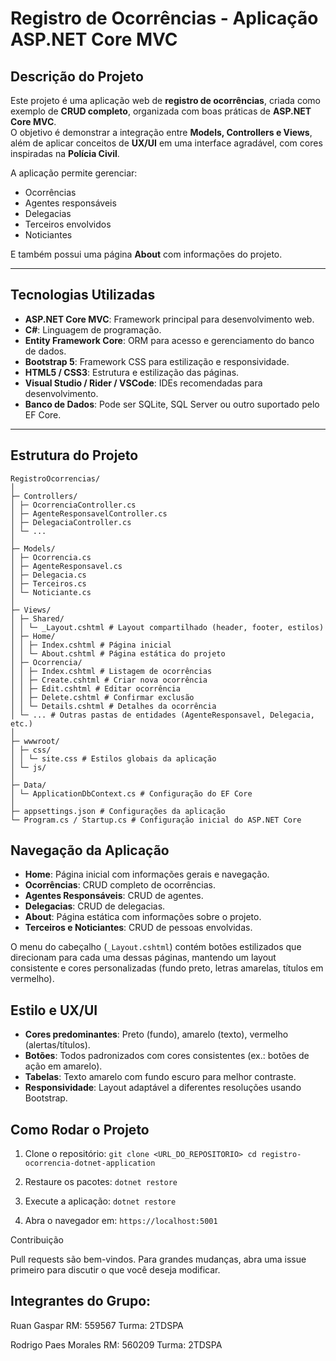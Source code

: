 # Registro de Ocorrências - Aplicação ASP.NET Core MVC

## Descrição do Projeto

Este projeto é uma aplicação web de **registro de ocorrências**, criada como exemplo de **CRUD completo**, organizada com boas práticas de **ASP.NET Core MVC**.  
O objetivo é demonstrar a integração entre **Models, Controllers e Views**, além de aplicar conceitos de **UX/UI** em uma interface agradável, com cores inspiradas na **Polícia Civil**.

A aplicação permite gerenciar:
- Ocorrências
- Agentes responsáveis
- Delegacias
- Terceiros envolvidos
- Noticiantes

E também possui uma página **About** com informações do projeto.

---

## Tecnologias Utilizadas

- **ASP.NET Core MVC**: Framework principal para desenvolvimento web.
- **C#**: Linguagem de programação.
- **Entity Framework Core**: ORM para acesso e gerenciamento do banco de dados.
- **Bootstrap 5**: Framework CSS para estilização e responsividade.
- **HTML5 / CSS3**: Estrutura e estilização das páginas.
- **Visual Studio / Rider / VSCode**: IDEs recomendadas para desenvolvimento.
- **Banco de Dados**: Pode ser SQLite, SQL Server ou outro suportado pelo EF Core.

---

## Estrutura do Projeto

```
RegistroOcorrencias/
│
├─ Controllers/
│ ├─ OcorrenciaController.cs
│ ├─ AgenteResponsavelController.cs
│ ├─ DelegaciaController.cs
│ └─ ...
│
├─ Models/
│ ├─ Ocorrencia.cs
│ ├─ AgenteResponsavel.cs
│ ├─ Delegacia.cs
│ ├─ Terceiros.cs
│ └─ Noticiante.cs
│
├─ Views/
│ ├─ Shared/
│ │ └─ _Layout.cshtml # Layout compartilhado (header, footer, estilos)
│ ├─ Home/
│ │ ├─ Index.cshtml # Página inicial
│ │ └─ About.cshtml # Página estática do projeto
│ ├─ Ocorrencia/
│ │ ├─ Index.cshtml # Listagem de ocorrências
│ │ ├─ Create.cshtml # Criar nova ocorrência
│ │ ├─ Edit.cshtml # Editar ocorrência
│ │ ├─ Delete.cshtml # Confirmar exclusão
│ │ └─ Details.cshtml # Detalhes da ocorrência
│ └─ ... # Outras pastas de entidades (AgenteResponsavel, Delegacia, etc.)
│
├─ wwwroot/
│ ├─ css/
│ │ └─ site.css # Estilos globais da aplicação
│ └─ js/
│
├─ Data/
│ └─ ApplicationDbContext.cs # Configuração do EF Core
│
├─ appsettings.json # Configurações da aplicação
└─ Program.cs / Startup.cs # Configuração inicial do ASP.NET Core
```


## Navegação da Aplicação

- **Home**: Página inicial com informações gerais e navegação.
- **Ocorrências**: CRUD completo de ocorrências.
- **Agentes Responsáveis**: CRUD de agentes.
- **Delegacias**: CRUD de delegacias.
- **About**: Página estática com informações sobre o projeto.
- **Terceiros e Noticiantes**: CRUD de pessoas envolvidas.

O menu do cabeçalho (`_Layout.cshtml`) contém botões estilizados que direcionam para cada uma dessas páginas, mantendo um layout consistente e cores personalizadas (fundo preto, letras amarelas, títulos em vermelho).


## Estilo e UX/UI

- **Cores predominantes**: Preto (fundo), amarelo (texto), vermelho (alertas/títulos).
- **Botões**: Todos padronizados com cores consistentes (ex.: botões de ação em amarelo).
- **Tabelas**: Texto amarelo com fundo escuro para melhor contraste.
- **Responsividade**: Layout adaptável a diferentes resoluções usando Bootstrap.


## Como Rodar o Projeto

1. Clone o repositório:
   `git clone <URL_DO_REPOSITORIO>
   cd registro-ocorrencia-dotnet-application`


2. Restaure os pacotes:
`dotnet restore`

 
3. Execute a aplicação:
`dotnet restore`


4. Abra o navegador em:
`https://localhost:5001`

Contribuição

Pull requests são bem-vindos. Para grandes mudanças, abra uma issue primeiro para discutir o que você deseja modificar.

## Integrantes do Grupo:
Ruan Gaspar
RM: 559567
Turma: 2TDSPA 

Rodrigo Paes Morales
RM: 560209
Turma: 2TDSPA